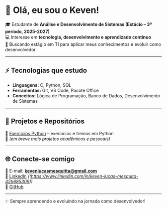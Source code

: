 # 👋 Olá, eu sou o Keven!

🎓 Estudante de **Análise e Desenvolvimento de Sistemas (Estácio – 3º período, 2025-2027)**  
💻 Interesse em **tecnologia, desenvolvimento e aprendizado contínuo**  
🚀 Buscando estágio em TI para aplicar meus conhecimentos e evoluir como desenvolvedor  

---

## ⚡ Tecnologias que estudo
- **Linguagens:** C, Python, SQL  
- **Ferramentas:** Git, VS Code, Pacote Office  
- **Conceitos:** Lógica de Programação, Banco de Dados, Desenvolvimento de Sistemas  

---

## 📌 Projetos e Repositórios
📂 [Exercícios Python](https://github.com/Kevenlsm/test) – exercícios e treinos em Python  
📂 *(em breve mais projetos acadêmicos e pessoais)*  

---

## 🌐 Conecte-se comigo
📧 E-mail: **kevenlucasmesquitta@gmail.com**  
🔗 [LinkedIn](https://www.linkedin.com/) *((https://www.linkedin.com/in/keven-lucas-mesquita-42b685309))*  
🔗 [GitHub](https://github.com/Kevenlsm)

---

✨ Sempre aprendendo e evoluindo na jornada como desenvolvedor!
